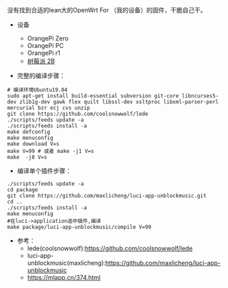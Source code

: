 没有找到合适的lean大的OpenWrt For （我的设备）的固件，干脆自己干。
- 设备
  - OrangePi Zero 
  - OrangePi PC 
  - OrangePi r1
  - [树莓派 2B](https://mlapp.cn/369.html)

  
- 完整的编译步骤：
```
# 编译环境Ubuntu19.04
sudo apt-get install build-essential subversion git-core libncurses5-dev zlib1g-dev gawk flex quilt libssl-dev xsltproc libxml-parser-perl mercurial bzr ecj cvs unzip
git clone https://github.com/coolsnowwolf/lede
./scripts/feeds update -a
./scripts/feeds install -a
make defconfig
make menuconfig
make download V=s
make V=99 # 或者 make -j1 V=s
make  -j8 V=s
```

- 编译单个插件步骤：
```
./scripts/feeds update -a 
cd package
git clone https://github.com/maxlicheng/luci-app-unblockmusic.git
cd ..
./scripts/feeds install -a
make menuconfig
#在luci->application选中插件,编译
make package/luci-app-unblockmusic/compile V=99
```

- 参考：
  - lede(coolsnowwolf):https://github.com/coolsnowwolf/lede
  - luci-app-unblockmusic(maxlicheng):https://github.com/maxlicheng/luci-app-unblockmusic
  - https://mlapp.cn/374.html
